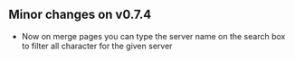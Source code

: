 ## Minor changes on v0.7.4

- Now on merge pages you can type the server name on the search box to filter all character for the given server
